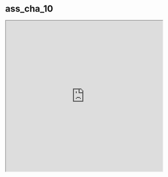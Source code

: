 # ass_cha_10

<iframe height="480" width="500"
 src="https://www.youtube.com/watch?v=lVLfm2_c4b4">
</iframe>
  
